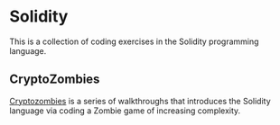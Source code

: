 # Solidity
This is a collection of coding exercises in the Solidity programming language.

## CryptoZombies
<a href="https://cryptozombies.io/">Cryptozombies</a> is a series of walkthroughs that introduces the Solidity language via coding a Zombie game of increasing complexity.
